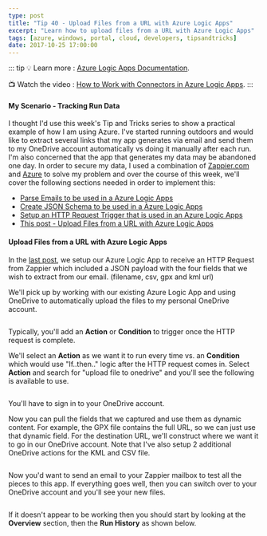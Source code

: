 ```yaml
---
type: post
title: "Tip 40 - Upload Files from a URL with Azure Logic Apps"
excerpt: "Learn how to upload files from a URL with Azure Logic Apps"
tags: [azure, windows, portal, cloud, developers, tipsandtricks]
date: 2017-10-25 17:00:00
---
```


::: tip
:bulb: Learn more : [Azure Logic Apps Documentation](https://docs.microsoft.com/azure/logic-apps/?WT.mc_id=docs-azuredevtips-micrum).

:tv: Watch the video : [How to Work with Connectors in Azure Logic Apps](https://www.youtube.com/watch?v=rN24xLJwPbk&list=PLLasX02E8BPCNCK8Thcxu-Y-XcBUbhFWC&index=39?WT.mc_id=youtube-azuredevtips-micrum).
:::

#### My Scenario - Tracking Run Data

I thought I'd use this week's Tip and Tricks series to show a practical example of how I am using Azure. I've started running outdoors and would like to extract several links that my app generates via email and send them to my OneDrive account automatically vs doing it manually after each run. I'm also concerned that the app that generates my data may be abandoned one day. In order to secure my data, I used a combination of [Zappier.com](http://www.zapier.com) and [Azure](http://www.azure.com) to solve my problem and over the course of this week, we'll cover the following sections needed in order to implement this: 

* [Parse Emails to be used in a Azure Logic Apps](https://microsoft.github.io/AzureTipsAndTricks/blog/tip37.html?WT.mc_id=github-azuredevtips-micrum)
* [Create JSON Schema to be used in a Azure Logic Apps](https://microsoft.github.io/AzureTipsAndTricks/blog/tip38.html?WT.mc_id=github-azuredevtips-micrum)
* [Setup an HTTP Request Trigger that is used in an Azure Logic Apps](https://microsoft.github.io/AzureTipsAndTricks/blog/tip39.html?WT.mc_id=github-azuredevtips-micrum)
* [This post - Upload Files from a URL with Azure Logic Apps](https://microsoft.github.io/AzureTipsAndTricks/blog/tip40.html?WT.mc_id=github-azuredevtips-micrum)


#### Upload Files from a URL with Azure Logic Apps

In the [last post](https://microsoft.github.io/AzureTipsAndTricks/blog/tip39.html?WT.mc_id=github-azuredevtips-micrum), we setup our Azure Logic App to receive an HTTP Request from Zappier which included a JSON payload with the four fields that we wish to extract from our email. (filename, csv, gpx and kml url)

We'll pick up by working with our existing Azure Logic App and using OneDrive to automatically upload the files to my personal OneDrive account. 

<img :src="$withBase('/files/onedriveblog1.png')">

Typically, you'll add an **Action** or **Condition** to trigger once the HTTP request is complete. 

We'll select an **Action** as we want it to run every time vs. an **Condition** which would use "If..then.." logic after the HTTP request comes in. Select **Action** and search for "upload file to onedrive" and you'll see the following is available to use. 

<img :src="$withBase('/files/onedriveblog2.png')">

You'll have to sign in to your OneDrive account. 

Now you can pull the fields that we captured and use them as dynamic content. For example, the GPX file contains the full URL, so we can just use that dynamic field. For the destination URL, we'll construct where we want it to go in our OneDrive account. Note that I've also setup 2 additional OneDrive actions for the KML and CSV file. 

<img :src="$withBase('/files/onedriveblog3.png')">

Now you'd want to send an email to your Zappier mailbox to test all the pieces to this app. If everything goes well, then you can switch over to your OneDrive account and you'll see your new files. 

<img :src="$withBase('/files/onedriveblog4.png')">

If it doesn't appear to be working then you should start by looking at the **Overview** section, then the **Run History** as shown below. 

<img :src="$withBase('/files/onedriveblog5.png')">
